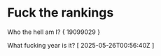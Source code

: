 # Fuck the rankings

Who the hell am I?
{ 19099029 }

What fucking year is it?
[ 2025-05-26T00:56:40Z ]
